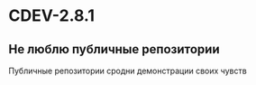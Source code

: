 # CDEV-2.8.1
## Не люблю публичные репозитории
Публичные репозитории сродни демонстрации своих чувств